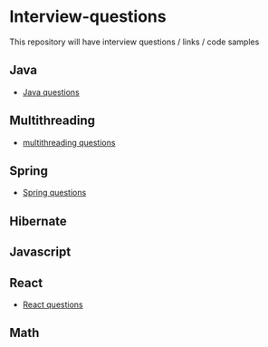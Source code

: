 # Interview-questions
This repository will have interview questions / links / code samples

## Java 

 - [Java questions](./java/README.md)

## Multithreading

 - [multithreading questions](./multithreading/README.md)

## Spring

 - [Spring questions](./spring/README.md)

## Hibernate


## Javascript


## React

 - [React questions](./react/README.md)

## Math
